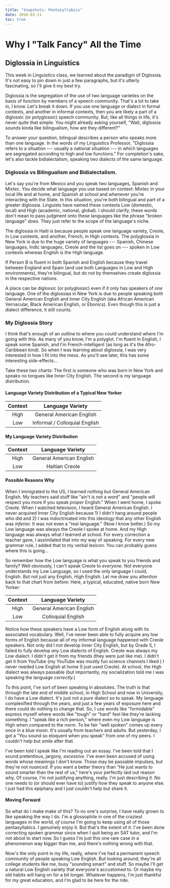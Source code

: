 ```yaml
---
title: "Snapshots: Pentasyllabics"
date: 2018-03-11
toc: true
---
```


# Why I "Talk Fancy" All the Time

## Diglossia in Linguistics

This week in Linguistics class, we learned about the paradigm of Diglossia. It's
not easy to pin down in just a few paragraphs, but it's utterly fascinating, so
I'll give it my best try.

Diglossia is the segregation of the use of two language varieties on the basis
of function by members of a speech community. That's a lot to take in, I know. Let's break
it down. If you use one language or dialect in formal contexts, and another in
informal contexts, then you are likely a part of a diglossic (or polyglossic)
speech community. But, like all things in life, it's never quite that simple.
You might already asking yourself, "Wait, diglossia sounds kinda like
bilingualism, how are they different?"

To answer your question, bilingual describes a person who speaks more than one
language. In the words of my Linguistics Professor, "Diglossia refers to a
situation --- usually a national situation --- in which languages are segregated
according to high and low functions." For completion's sake, let's also tackle
bidialectalism, speaking two dialects of the same language.

### Diglossia vs Bilingualism and Bidialectalism.

Let's say you're from Mexico and you speak two languages, Spanish and Mixtec.
You decide what language you use based on context: Mixtec in your local life and
at home, and Spanish at school and whenever you're interacting with the State.
In this situation, you're both bilingual and part of a greater diglossia.
Linguists have named these contexts Low (domestic, local) and High (academic,
national, global). I should clarify, these words don't mean to pass judgment
onto these languages like the phrase "broken language" does. They just refer to
the scope of the language's niche.

The diglossia in Haiti is because people speak one language variety, Creole, in
Low contexts, and another, French, in High contexts. The polyglossia in New York
is due to the huge variety of languages --- Spanish, Chinese languages, Indic
languages, Creole and the list goes on --- spoken in Low contexts whereas
English is the High language.

If Person B is fluent in both Spanish and English because they travel between
England and Spain (and use both Languages in Low and High environments), they're
bilingual, but do not by themselves create diglossia in the respective nations.

A place can be diglossic (or polyglossic) even if it only has speakers of *one*
language. One of the diglossias in New York is due to people speaking both
General American English and Inner City English (aka African American
Vernacular, Black American English, or Ebonics). Even though this is just a
dialect difference, it still counts.

### My Diglossia Story

I think that's enough of an outline to where you could understand where I'm
going with this. As many of you know, I'm a polyglot. I'm fluent in English, I
speak some Spanish, and I'm French-intelligent (as long as it's the
Afro-Caribbean kind). So when I was learning about diglossia, I was very
interested in how I fit into the mess. As you'll see later, this has some
interesting side-effects...

Take these two charts: The first is someone who was born in New York and speaks
no tongues like Inner City English. The second is my language distribution.

#### Language Variety Distribution of a Typical New Yorker

| Context    | Language Variety                |
| :--------: | :-----------------------------: |
| High       | General American English        |
| Low        | Informal / Colloquial English   |

#### My Language Variety Distribution

| Context    | Language Variety          |
| :--------: | :-----------------------: |
| High       | General American English  |
| Low        | Haitian Creole            |


#### Possible Reasons Why

When I immigrated to the US, I learned nothing but General American English. My
teachers said stuff like "ain't is not a word" and "people will respect you more
if you speak *proper* English." When I went home, I spoke Creole. When I watched
television, I heard General American English. I never acquired Inner City
English because 1) I didn't hang around people who did and 2) I was
indoctrinated into this ideology that any other English was *inferior.* It was
not even a "real language." (Now I know better.) So my Low language was always
the Creole I spoke at home. And my High language was always what I learned at
school. For every correction a teacher gave, I assimilated that into my way of
speaking. For every new grammar rule, I added that to my verbal lexicon. You can
probably guess where this is going...

So remember how the Low language is what you speak to you friends and family?
Well obviously, I can't speak Creole to *everyone.* Not everyone understands my
Low Language, so I used the only language I could, English. But not just any
English, *High* English. Let me draw you attention back to that chart from
before: Here, a typical, educated, native born New Yorker:

| Context   | Language Variety                |
| :-------: | :-----------------------------: |
| High      | General American English        |
| Low       | Colloquial English              |

Notice how these speakers have a Low form of English along with its associated
vocabulary. Well, I've never been able to fully acquire any low forms of English
because all of my informal language happened with Creole speakers. Not only did
I not develop Inner City English, but by Grade 5, I failed to fully develop
*any* Low dialects of English. Creole was always my Low dialect. I didn't get it
from my friends (they were just like me). I didn't get it from YouTube (my
YouTube was mostly fun science channels I liked ) I never needed Low English at
home (I just used Creole). At school, the High dialect was always passable (but
importantly, my socialization told me I was speaking the language *correctly.*)

To this point, I've sort of been speaking in absolutes. The truth is that
through the late end of middle school, in High School and now in University, I
do have a Low dialect. It's just not a *pure* dialect so to speak. My language
complexified through the years, and just a few years of exposure here and there
could do nothing to change that. So, I use words like "formidable" express
myself where words like "tough" or "hard" feel like they're lacking something. I
"speak like a rich person," where even my Low language is High when compared to
the norm. To be fair "well spoken" comes up every once in a blue moon. It's
usually from teachers and adults. But yesterday, I got a "You sound so eloquent
when you speak" from one of my peers. I couldn't help but smile after that.

I've been told I speak like I'm reading out an essay. I've been told that I
sound pretentious, jargony, *excessive.* I've even been accused of using words
whose meanings I don't know. Those may be passable impulses, but they're not
*nuanced*. If you want a better theory than "He just wants to sound smarter than
the rest of us," here's your perfectly laid out reason why. Of course, I'm not
justifying anything, really. I'm just describing it. No one needs to (or should
ever have to) justify how they speak to anyone else. I just had this epiphany
and I just couldn't help but share it.

#### Moving Forward

So what do I make make of this? To no one's surprise, I have really grown to
like speaking the way I do. I'm a glossophile in one of the craziest languages
in the world, *of course* I'm going to keep using all of those pentasyllabics. I
genuinely enjoy it. But that's the extent of it. I've been done correcting
spoken grammar since when I quit being an SAT tutor, and I'm not about to start now. So
I guess I'm just this one rare case in a phenomenon way bigger than me, and there's
nothing wrong with that.

Now's the only point in my life, really, where I've had a permanent speech
community of people speaking Low English. But looking around, they're all
college students like me, busy "sounding smart" and stuff. So maybe I'll get a
natural Low English variety that everyone's accustomed to. Or maybe my old
habits will hang on for a bit longer. Whatever happens, I'm just thankful for my
great education, and I'm glad to be here for the ride.
